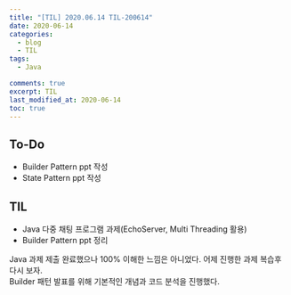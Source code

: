 ```yaml
---
title: "[TIL] 2020.06.14 TIL-200614"
date: 2020-06-14
categories:
  - blog
  - TIL
tags:
  - Java

comments: true
excerpt: TIL
last_modified_at: 2020-06-14
toc: true
---
```


## To-Do

- Builder Pattern ppt 작성
- State Pattern ppt 작성


## TIL

- Java 다중 채팅 프로그램 과제(EchoServer, Multi Threading 활용)
- Builder Pattern ppt 정리

Java 과제 제출 완료했으나 100% 이해한 느낌은 아니었다. 어제 진행한 과제 복습후 다시 보자.  
Builder 패턴 발표를 위해 기본적인 개념과 코드 분석을 진행했다. 

